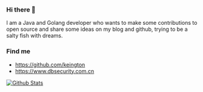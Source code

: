 ### Hi there 👋

I am a Java and Golang developer who wants to make some contributions to open source and share some ideas on my blog and github, trying to be a salty fish with dreams.

### Find me

- <https://github.com/keington>
- <https://www.dbsecurity.com.cn>

[![Github Stats](https://github-readme-stats.vercel.app/api?username=keington&show_icons=true&count_private=true)](https://github.com/keington)
